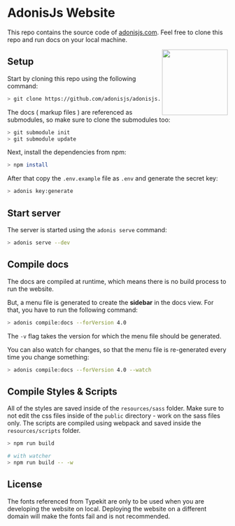 # AdonisJs Website

This repo contains the source code of [adonisjs.com](http://adonisjs.com). Feel free to clone this repo and run docs on your local machine.

<img src="https://res.cloudinary.com/adonisjs/image/upload/q_100/v1497112678/adonis-purple_pzkmzt.svg" width="150px" align="right">

## Setup

Start by cloning this repo using the following command:

```bash
> git clone https://github.com/adonisjs/adonisjs.com.git
```

The docs ( markup files ) are referenced as submodules, so make sure to clone the submodules too:

```bash
> git submodule init
> git submodule update
```

Next, install the dependencies from npm:

```bash
> npm install
```

After that copy the `.env.example` file as `.env` and generate the secret key:

```bash
> adonis key:generate
```

## Start server

The server is started using the `adonis serve` command:

```bash
> adonis serve --dev
```

## Compile docs

The docs are compiled at runtime, which means there is no build process to run the website.

But, a menu file is generated to create the **sidebar** in the docs view. For that, you have to run the following command:

```bash
> adonis compile:docs --forVersion 4.0
```

The `-v` flag takes the version for which the menu file should be generated.

You can also watch for changes, so that the menu file is re-generated every time you change something:

```bash
> adonis compile:docs --forVersion 4.0 --watch
```

## Compile Styles & Scripts

All of the styles are saved inside of the `resources/sass` folder. Make sure to not edit the css files inside of the `public` directory - work on the sass files only.
The scripts are compiled using webpack and saved inside the `resources/scripts` folder.

```bash
> npm run build

# with watcher
> npm run build -- -w
```

## License

The fonts referenced from Typekit are only to be used when you are developing the website on local. Deploying the website on a different domain will make the fonts fail and is not recommended.
